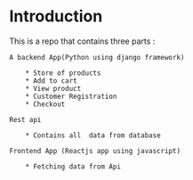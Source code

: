  # Introduction

This is a repo that contains three parts :
 
    A backend App(Python using django framework)
 
        * Store of products
        * Add to cart
        * View product
        * Customer Registration
        * Checkout
   
    Rest api
 
        * Contains all  data from database
  
    Frontend App (Reactjs app using javascript)

        * Fetching data from Api 


